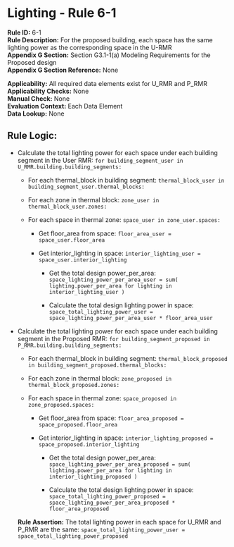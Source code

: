 
# Lighting - Rule 6-1

**Rule ID:** 6-1  
**Rule Description:** For the proposed building, each space has the same lighting power as the corresponding space in the U-RMR  
**Appendix G Section:** Section G3.1-1(a) Modeling Requirements for the Proposed design  
**Appendix G Section Reference:** None

**Applicability:** All required data elements exist for U_RMR and P_RMR  
**Applicability Checks:** None  
**Manual Check:** None  
**Evaluation Context:** Each Data Element  
**Data Lookup:** None  
## Rule Logic: 

- Calculate the total lighting power for each space under each building segment in the User RMR: ```for building_segment_user in U_RMR.building.building_segments:```  

  - For each thermal_block in building segment: ```thermal_block_user in building_segment_user.thermal_blocks:```

  - For each zone in thermal block: ```zone_user in thermal_block_user.zones:```

  - For each space in thermal zone: ```space_user in zone_user.spaces:```  

    - Get floor_area from space: ```floor_area_user = space_user.floor_area```  

    - Get interior_lighting in space: ```interior_lighting_user = space_user.interior_lighting```  

      - Get the total design power_per_area: ```space_lighting_power_per_area_user = sum( lighting.power_per_area for lighting in interior_lighting_user )```  

      - Calculate the total design lighting power in space: ```space_total_lighting_power_user = space_lighting_power_per_area_user * floor_area_user```

- Calculate the total lighting power for each space under each building segment in the Proposed RMR: ```for building_segment_proposed in P_RMR.building.building_segments:```  

  - For each thermal_block in building segment: ```thermal_block_proposed in building_segment_proposed.thermal_blocks:```

  - For each zone in thermal block: ```zone_proposed in thermal_block_proposed.zones:```

  - For each space in thermal zone: ```space_proposed in zone_proposed.spaces:```  

    - Get floor_area from space: ```floor_area_proposed = space_proposed.floor_area```  

    - Get interior_lighting in space: ```interior_lighting_proposed = space_proposed.interior_lighting```  

      - Get the total design power_per_area: ```space_lighting_power_per_area_proposed = sum( lighting.power_per_area for lighting in interior_lighting_proposed )```  

      - Calculate the total design lighting power in space: ```space_total_lighting_power_proposed = space_lighting_power_per_area_proposed * floor_area_proposed```  

  **Rule Assertion:** The total lighting power in each space for U_RMR and P_RMR are the same: ```space_total_lighting_power_user = space_total_lighting_power_proposed```
